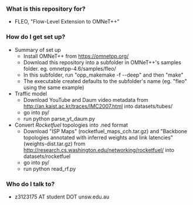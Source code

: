 ### What is this repository for? ###

* FLEO, "Flow-Level Extension to OMNeT++"

### How do I get set up? ###

* Summary of set up
    * Install OMNeT++ from https://omnetpp.org/
    * Download this repository into a subfolder in OMNeT++'s samples folder. eg. omnetpp-4.6/samples/fleo/
    * In this subfolder, run "opp_makemake -f --deep" and then "make"
    * The executable created defaults to the subfolder's name (eg. "fleo" using the same example)
* Traffic model
    * Download YouTube and Daum video metadata from http://an.kaist.ac.kr/traces/IMC2007.html into datasets/tubes/
    * go into py/
    * run python parse_yt_daum.py
* Convert *Rocketfuel* topologies into .ned format
    * Download "ISP Maps" (rocketfuel_maps_cch.tar.gz) and "Backbone topologies annotated with inferred weights and link latencies" (weights-dist.tar.gz) from http://research.cs.washington.edu/networking/rocketfuel/ into datasets/rocketfuel
    * go into py/
    * run python read_rf.py

### Who do I talk to? ###

* z3123175 AT student DOT unsw.edu.au